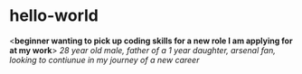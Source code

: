 # hello-world
<**beginner wanting to pick up coding skills for a new role I am applying for at my work**>
*28 year old male, father of a 1 year daughter, arsenal fan, looking to contiunue in my journey of a new career*
